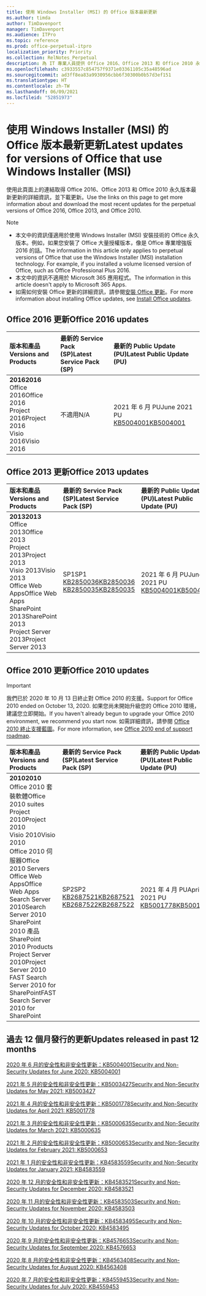 ```yaml
---
title: 使用 Windows Installer (MSI) 的 Office 版本最新更新
ms.author: timda
author: TimDavenport
manager: TimDavenport
ms.audience: ITPro
ms.topic: reference
ms.prod: office-perpetual-itpro
localization_priority: Priority
ms.collection: RelNotes_Perpetual
description: 為 IT 專業人員提供 Office 2016、Office 2013 和 Office 2010 永久版本的最新更新資訊連結
ms.openlocfilehash: c3933557c854757f9371e03361105c35a48596ad
ms.sourcegitcommit: ad3ff8ea83a9930956cbb6f30300b0b57d3ef151
ms.translationtype: HT
ms.contentlocale: zh-TW
ms.lasthandoff: 06/09/2021
ms.locfileid: "52851973"
---
```

# <a name="latest-updates-for-versions-of-office-that-use-windows-installer-msi"></a><span data-ttu-id="fdfe6-103">使用 Windows Installer (MSI) 的 Office 版本最新更新</span><span class="sxs-lookup"><span data-stu-id="fdfe6-103">Latest updates for versions of Office that use Windows Installer (MSI)</span></span>

<span data-ttu-id="fdfe6-104">使用此頁面上的連結取得 Office 2016、Office 2013 和 Office 2010 永久版本最新更新的詳細資訊，並下載更新。</span><span class="sxs-lookup"><span data-stu-id="fdfe6-104">Use the links on this page to get more information about and download the most recent updates for the perpetual versions of Office 2016, Office 2013, and Office 2010.</span></span>
  
 
> [!NOTE]
> - <span data-ttu-id="fdfe6-p101">本文中的資訊僅適用於使用 Windows Installer (MSI) 安裝技術的 Office 永久版本。例如，如果您安裝了 Office 大量授權版本，像是 Office 專業增強版 2016 的話。</span><span class="sxs-lookup"><span data-stu-id="fdfe6-p101">The information in this article only applies to perpetual versions of Office that use the Windows Installer (MSI) installation technology. For example, if you installed a volume licensed version of Office, such as Office Professional Plus 2016.</span></span>
> - <span data-ttu-id="fdfe6-107">本文中的資訊不適用於 Microsoft 365 應用程式。</span><span class="sxs-lookup"><span data-stu-id="fdfe6-107">The information in this article doesn't apply to Microsoft 365 Apps.</span></span>
> - <span data-ttu-id="fdfe6-108">如需如何安裝 Office 更新的詳細資訊，請參閱[安裝 Office 更新](https://support.office.com/article/2ab296f3-7f03-43a2-8e50-46de917611c5)。</span><span class="sxs-lookup"><span data-stu-id="fdfe6-108">For more information about installing Office updates, see [Install Office updates](https://support.office.com/article/2ab296f3-7f03-43a2-8e50-46de917611c5).</span></span> 


## <a name="office-2016-updates"></a><span data-ttu-id="fdfe6-109">Office 2016 更新</span><span class="sxs-lookup"><span data-stu-id="fdfe6-109">Office 2016 updates</span></span>

|<span data-ttu-id="fdfe6-110">**版本和產品**</span><span class="sxs-lookup"><span data-stu-id="fdfe6-110">**Versions and Products**</span></span>|<span data-ttu-id="fdfe6-111">**最新的 Service Pack (SP)**</span><span class="sxs-lookup"><span data-stu-id="fdfe6-111">**Latest Service Pack (SP)**</span></span>|<span data-ttu-id="fdfe6-112">**最新的 Public Update (PU)**</span><span class="sxs-lookup"><span data-stu-id="fdfe6-112">**Latest Public Update (PU)**</span></span>|
|:-----|:-----|:-----|
|<span data-ttu-id="fdfe6-113">**2016**</span><span class="sxs-lookup"><span data-stu-id="fdfe6-113">**2016**</span></span> <br/> <span data-ttu-id="fdfe6-114">Office 2016</span><span class="sxs-lookup"><span data-stu-id="fdfe6-114">Office 2016</span></span>  <br/> <span data-ttu-id="fdfe6-115">Project 2016</span><span class="sxs-lookup"><span data-stu-id="fdfe6-115">Project 2016</span></span>  <br/> <span data-ttu-id="fdfe6-116">Visio 2016</span><span class="sxs-lookup"><span data-stu-id="fdfe6-116">Visio 2016</span></span>  <br/> |<span data-ttu-id="fdfe6-117">不適用</span><span class="sxs-lookup"><span data-stu-id="fdfe6-117">N/A</span></span>  <br/> |<span data-ttu-id="fdfe6-118">2021 年 6 月 PU</span><span class="sxs-lookup"><span data-stu-id="fdfe6-118">June 2021 PU</span></span>  <br/> [<span data-ttu-id="fdfe6-119">KB5004001</span><span class="sxs-lookup"><span data-stu-id="fdfe6-119">KB5004001</span></span>](https://support.microsoft.com/help/5004001) <br/> |

## <a name="office-2013-updates"></a><span data-ttu-id="fdfe6-120">Office 2013 更新</span><span class="sxs-lookup"><span data-stu-id="fdfe6-120">Office 2013 updates</span></span>

|<span data-ttu-id="fdfe6-121">**版本和產品**</span><span class="sxs-lookup"><span data-stu-id="fdfe6-121">**Versions and Products**</span></span>|<span data-ttu-id="fdfe6-122">**最新的 Service Pack (SP)**</span><span class="sxs-lookup"><span data-stu-id="fdfe6-122">**Latest Service Pack (SP)**</span></span>|<span data-ttu-id="fdfe6-123">**最新的 Public Update (PU)**</span><span class="sxs-lookup"><span data-stu-id="fdfe6-123">**Latest Public Update (PU)**</span></span>|
|:-----|:-----|:-----|
|<span data-ttu-id="fdfe6-124">**2013**</span><span class="sxs-lookup"><span data-stu-id="fdfe6-124">**2013**</span></span> <br/> <span data-ttu-id="fdfe6-125">Office 2013</span><span class="sxs-lookup"><span data-stu-id="fdfe6-125">Office 2013</span></span>  <br/> <span data-ttu-id="fdfe6-126">Project 2013</span><span class="sxs-lookup"><span data-stu-id="fdfe6-126">Project 2013</span></span>  <br/> <span data-ttu-id="fdfe6-127">Visio 2013</span><span class="sxs-lookup"><span data-stu-id="fdfe6-127">Visio 2013</span></span>  <br/> <span data-ttu-id="fdfe6-128">Office Web Apps</span><span class="sxs-lookup"><span data-stu-id="fdfe6-128">Office Web Apps</span></span>  <br/> <span data-ttu-id="fdfe6-129">SharePoint 2013</span><span class="sxs-lookup"><span data-stu-id="fdfe6-129">SharePoint 2013</span></span>  <br/> <span data-ttu-id="fdfe6-130">Project Server 2013</span><span class="sxs-lookup"><span data-stu-id="fdfe6-130">Project Server 2013</span></span>  <br/> |<span data-ttu-id="fdfe6-131">SP1</span><span class="sxs-lookup"><span data-stu-id="fdfe6-131">SP1</span></span> <br/> [<span data-ttu-id="fdfe6-132">KB2850036</span><span class="sxs-lookup"><span data-stu-id="fdfe6-132">KB2850036</span></span>](https://support.microsoft.com/kb/2850036) <br/>[<span data-ttu-id="fdfe6-133">KB2850035</span><span class="sxs-lookup"><span data-stu-id="fdfe6-133">KB2850035</span></span>](https://support.microsoft.com/kb/2850035) <br/> |<span data-ttu-id="fdfe6-134">2021 年 6 月 PU</span><span class="sxs-lookup"><span data-stu-id="fdfe6-134">June 2021 PU</span></span>  <br/> [<span data-ttu-id="fdfe6-135">KB5004001</span><span class="sxs-lookup"><span data-stu-id="fdfe6-135">KB5004001</span></span>](https://support.microsoft.com/help/5004001) <br/> |
   
## <a name="office-2010-updates"></a><span data-ttu-id="fdfe6-136">Office 2010 更新</span><span class="sxs-lookup"><span data-stu-id="fdfe6-136">Office 2010 updates</span></span>
> [!IMPORTANT]
> <span data-ttu-id="fdfe6-137">我們已於 2020 年 10 月 13 日終止對 Office 2010 的支援。</span><span class="sxs-lookup"><span data-stu-id="fdfe6-137">Support for Office 2010 ended on October 13, 2020.</span></span> <span data-ttu-id="fdfe6-138">如果您尚未開始升級您的 Office 2010 環境，建議您立即開始。</span><span class="sxs-lookup"><span data-stu-id="fdfe6-138">If you haven't already begun to upgrade your Office 2010 environment, we recommend you start now.</span></span> <span data-ttu-id="fdfe6-139">如需詳細資訊，請參閱 [Office 2010 終止支援藍圖](/DeployOffice/office-2010-end-support-roadmap)。</span><span class="sxs-lookup"><span data-stu-id="fdfe6-139">For more information, see [Office 2010 end of support roadmap](/DeployOffice/office-2010-end-support-roadmap).</span></span> 

|<span data-ttu-id="fdfe6-140">**版本和產品**</span><span class="sxs-lookup"><span data-stu-id="fdfe6-140">**Versions and Products**</span></span>|<span data-ttu-id="fdfe6-141">**最新的 Service Pack (SP)**</span><span class="sxs-lookup"><span data-stu-id="fdfe6-141">**Latest Service Pack (SP)**</span></span>|<span data-ttu-id="fdfe6-142">**最新的 Public Update (PU)**</span><span class="sxs-lookup"><span data-stu-id="fdfe6-142">**Latest Public Update (PU)**</span></span>|
|:-----|:-----|:-----|
|<span data-ttu-id="fdfe6-143">**2010**</span><span class="sxs-lookup"><span data-stu-id="fdfe6-143">**2010**</span></span> <br/> <span data-ttu-id="fdfe6-144">Office 2010 套裝軟體</span><span class="sxs-lookup"><span data-stu-id="fdfe6-144">Office 2010 suites</span></span>  <br/> <span data-ttu-id="fdfe6-145">Project 2010</span><span class="sxs-lookup"><span data-stu-id="fdfe6-145">Project 2010</span></span>  <br/> <span data-ttu-id="fdfe6-146">Visio 2010</span><span class="sxs-lookup"><span data-stu-id="fdfe6-146">Visio 2010</span></span>  <br/> <span data-ttu-id="fdfe6-147">Office 2010 伺服器</span><span class="sxs-lookup"><span data-stu-id="fdfe6-147">Office 2010 Servers</span></span>  <br/> <span data-ttu-id="fdfe6-148">Office Web Apps</span><span class="sxs-lookup"><span data-stu-id="fdfe6-148">Office Web Apps</span></span>  <br/> <span data-ttu-id="fdfe6-149">Search Server 2010</span><span class="sxs-lookup"><span data-stu-id="fdfe6-149">Search Server 2010</span></span>  <br/> <span data-ttu-id="fdfe6-150">SharePoint 2010 產品</span><span class="sxs-lookup"><span data-stu-id="fdfe6-150">SharePoint 2010 Products</span></span>  <br/> <span data-ttu-id="fdfe6-151">Project Server 2010</span><span class="sxs-lookup"><span data-stu-id="fdfe6-151">Project Server 2010</span></span>  <br/> <span data-ttu-id="fdfe6-152">FAST Search Server 2010 for SharePoint</span><span class="sxs-lookup"><span data-stu-id="fdfe6-152">FAST Search Server 2010 for SharePoint</span></span>  <br/> |<span data-ttu-id="fdfe6-153">SP2</span><span class="sxs-lookup"><span data-stu-id="fdfe6-153">SP2</span></span> <br/>[<span data-ttu-id="fdfe6-154">KB2687521</span><span class="sxs-lookup"><span data-stu-id="fdfe6-154">KB2687521</span></span>](https://support.microsoft.com/kb/2687521) <br/> [<span data-ttu-id="fdfe6-155">KB2687522</span><span class="sxs-lookup"><span data-stu-id="fdfe6-155">KB2687522</span></span>](https://support.microsoft.com/kb/2687522) <br/> |<span data-ttu-id="fdfe6-156">2021 年 4 月 PU</span><span class="sxs-lookup"><span data-stu-id="fdfe6-156">April 2021 PU</span></span>  <br/> [<span data-ttu-id="fdfe6-157">KB5001778</span><span class="sxs-lookup"><span data-stu-id="fdfe6-157">KB5001778</span></span>](https://support.microsoft.com/help/5001778) <br/> |
   

   
## <a name="updates-released-in-past-12-months"></a><span data-ttu-id="fdfe6-158">過去 12 個月發行的更新</span><span class="sxs-lookup"><span data-stu-id="fdfe6-158">Updates released in past 12 months</span></span>

[<span data-ttu-id="fdfe6-159">2020 年 6 月的安全性和非安全性更新：KB5004001</span><span class="sxs-lookup"><span data-stu-id="fdfe6-159">Security and Non-Security Updates for June 2020: KB5004001</span></span>](https://support.microsoft.com/help/5004001)


[<span data-ttu-id="fdfe6-160">2021 年 5 月的安全性和非安全性更新：KB5003427</span><span class="sxs-lookup"><span data-stu-id="fdfe6-160">Security and Non-Security Updates for May 2021: KB5003427</span></span>](https://support.microsoft.com/help/5003427)

[<span data-ttu-id="fdfe6-161">2021 年 4 月的安全性和非安全性更新：KB5001778</span><span class="sxs-lookup"><span data-stu-id="fdfe6-161">Security and Non-Security Updates for April 2021: KB5001778</span></span>](https://support.microsoft.com/help/5001778)

[<span data-ttu-id="fdfe6-162">2021 年 3 月的安全性和非安全性更新：KB5000635</span><span class="sxs-lookup"><span data-stu-id="fdfe6-162">Security and Non-Security Updates for March 2021: KB5000635</span></span>](https://support.microsoft.com/help/5000635)

[<span data-ttu-id="fdfe6-163">2021 年 2 月的安全性和非安全性更新：KB5000653</span><span class="sxs-lookup"><span data-stu-id="fdfe6-163">Security and Non-Security Updates for February 2021: KB5000653</span></span>](https://support.microsoft.com/help/5000653)

[<span data-ttu-id="fdfe6-164">2021 年 1 月的安全性和非安全性更新：KB4583559</span><span class="sxs-lookup"><span data-stu-id="fdfe6-164">Security and Non-Security Updates for January 2021: KB4583559</span></span>](https://support.microsoft.com/help/4583559)

[<span data-ttu-id="fdfe6-165">2020 年 12 月的安全性和非安全性更新：KB4583521</span><span class="sxs-lookup"><span data-stu-id="fdfe6-165">Security and Non-Security Updates for December 2020: KB4583521</span></span>](https://support.microsoft.com/help/4583521)

[<span data-ttu-id="fdfe6-166">2020 年 11 月的安全性和非安全性更新：KB4583503</span><span class="sxs-lookup"><span data-stu-id="fdfe6-166">Security and Non-Security Updates for November 2020: KB4583503</span></span>](https://support.microsoft.com/help/4583503)

[<span data-ttu-id="fdfe6-167">2020 年 10 月的安全性和非安全性更新：KB4583495</span><span class="sxs-lookup"><span data-stu-id="fdfe6-167">Security and Non-Security Updates for October 2020: KB4583495</span></span>](https://support.microsoft.com/help/4583495)

[<span data-ttu-id="fdfe6-168">2020 年 9 月的安全性和非安全性更新：KB4576653</span><span class="sxs-lookup"><span data-stu-id="fdfe6-168">Security and Non-Security Updates for September 2020: KB4576653</span></span>](https://support.microsoft.com/help/4576653)

[<span data-ttu-id="fdfe6-169">2020 年 8 月的安全性和非安全性更新：KB4563408</span><span class="sxs-lookup"><span data-stu-id="fdfe6-169">Security and Non-Security Updates for August 2020: KB4563408</span></span>](https://support.microsoft.com/help/4563408)

[<span data-ttu-id="fdfe6-170">2020 年 7 月的安全性和非安全性更新：KB4559453</span><span class="sxs-lookup"><span data-stu-id="fdfe6-170">Security and Non-Security Updates for July 2020: KB4559453</span></span>](https://support.microsoft.com/help/4559453)








 




</br>